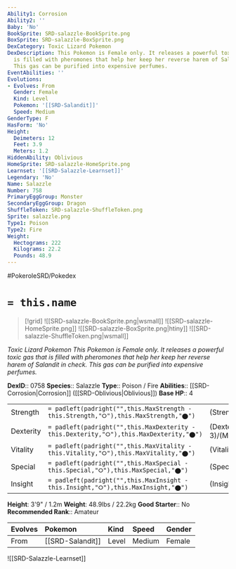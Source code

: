 ```yaml
---
Ability1: Corrosion
Ability2: ''
Baby: 'No'
BookSprite: SRD-salazzle-BookSprite.png
BoxSprite: SRD-salazzle-BoxSprite.png
DexCategory: Toxic Lizard Pokemon
DexDescription: This Pokemon is Female only. It releases a powerful toxic gas that
  is filled with pheromones that help her keep her reverse harem of Salandit in check.
  This gas can be purified into expensive perfumes.
EventAbilities: ''
Evolutions:
- Evolves: From
  Gender: Female
  Kind: Level
  Pokemon: '[[SRD-Salandit]]'
  Speed: Medium
GenderType: F
HasForm: 'No'
Height:
  Deimeters: 12
  Feet: 3.9
  Meters: 1.2
HiddenAbility: Oblivious
HomeSprite: SRD-salazzle-HomeSprite.png
Learnset: '[[SRD-Salazzle-Learnset]]'
Legendary: 'No'
Name: Salazzle
Number: 758
PrimaryEggGroup: Monster
SecondaryEggGroup: Dragon
ShuffleToken: SRD-salazzle-ShuffleToken.png
Sprite: salazzle.png
Type1: Poison
Type2: Fire
Weight:
  Hectograms: 222
  Kilograms: 22.2
  Pounds: 48.9
---
```


#PokeroleSRD/Pokedex

# `= this.name`

> [!grid]
> ![[SRD-salazzle-BookSprite.png|wsmall]]
> ![[SRD-salazzle-HomeSprite.png]]
> ![[SRD-salazzle-BoxSprite.png|htiny]]
> ![[SRD-salazzle-ShuffleToken.png|wsmall]]


*Toxic Lizard Pokemon*
*This Pokemon is Female only. It releases a powerful toxic gas that is filled with pheromones that help her keep her reverse harem of Salandit in check. This gas can be purified into expensive perfumes.*

**DexID**:: 0758
**Species**:: Salazzle
**Type**:: Poison / Fire
**Abilities**:: [[SRD-Corrosion|Corrosion]] ([[SRD-Oblivious|Oblivious]])
**Base HP**:: 4

|           |                                                                                        |                                          |
| --------- | -------------------------------------------------------------------------------------- | ---------------------------------------- |
| Strength  | `= padleft(padright("",this.MaxStrength - this.Strength,"⭘"),this.MaxStrength,"⬤")`    | (Strength::2)/(MaxStrength::4)   |
| Dexterity | `= padleft(padright("",this.MaxDexterity - this.Dexterity,"⭘"),this.MaxDexterity,"⬤")` | (Dexterity:: 3)/(MaxDexterity::6) |
| Vitality  | `= padleft(padright("",this.MaxVitality - this.Vitality,"⭘"),this.MaxVitality,"⬤")`    | (Vitality::2)/(MaxVitality::4)   |
| Special   | `= padleft(padright("",this.MaxSpecial - this.Special,"⭘"),this.MaxSpecial,"⬤")`       | (Special::3)/(MaxSpecial::6)     |
| Insight   | `= padleft(padright("",this.MaxInsight - this.Insight,"⭘"),this.MaxInsight,"⬤")`       | (Insight::2)/(MaxInsight::4)     |

**Height**: 3'9" / 1.2m
**Weight**: 48.9lbs / 22.2kg
**Good Starter**:: No
**Recommended Rank**:: Amateur

| Evolves   | Pokemon          | Kind   | Speed   | Gender   |
|:----------|:-----------------|:-------|:--------|:---------|
| From      | [[SRD-Salandit]] | Level  | Medium  | Female   |

![[SRD-Salazzle-Learnset]]